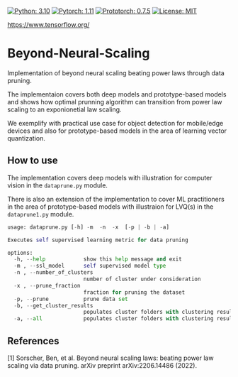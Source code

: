 [![Python: 3.10](https://img.shields.io/badge/python-3.10-blue.svg)](https://www.python.org/downloads/release/python-310/)
[![Pytorch: 1.11](https://img.shields.io/badge/pytorch-1.11-orange.svg)](https://pytorch.org/blog/pytorch-1.11-released/)
[![Prototorch: 0.7.5](https://img.shields.io/badge/prototorch-0.7.5-blue.svg)](https://pypi.org/project/prototorch/)
[![License: MIT](https://img.shields.io/badge/License-MIT-green.svg)](https://opensource.org/licenses/MIT)

https://www.tensorflow.org/


# Beyond-Neural-Scaling
 Implementation of beyond neural scaling beating power laws through data pruning.

The implementaion covers both deep models and prototype-based models and shows how optimal prunning algorithm can transition from power law scaling to an exponionetial law scaling.

We exemplify with practical use case for object detection for mobile/edge devices and also for prototype-based models in the area of learning vector quantization.

 
 ## How to use
The implementation covers deep models with illustration for computer vision in the ```dataprune.py``` module. 

There is also an extension of the implementation to cover ML practitioners in the area of prototype-based models with illustraion for LVQ(s) in the ```dataprune1.py``` module.

```python
usage: dataprune.py [-h] -m  -n  -x  [-p | -b | -a]

Executes self supervised learning metric for data pruning

options:
  -h, --help            show this help message and exit
  -m , --ssl_model      self supervised model type
  -n , --number_of_clusters 
                        number of cluster under consideration
  -x , --prune_fraction 
                        fraction for pruning the dataset
  -p, --prune           prune data set
  -b, --get_cluster_results
                        populates cluster folders with clustering results
  -a, --all             populates cluster folders with clustering results and pruned data set for all specifications
```

## References

<a id="1">[1]</a> 
Sorscher, Ben, et al.
Beyond neural scaling laws: beating power law scaling via data pruning.
arXiv preprint arXiv:2206.14486 (2022).

